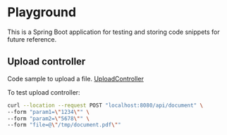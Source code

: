 # Playground

This is a Spring Boot application for testing and storing code snippets for future reference.



## Upload controller
Code sample to upload a file. [UploadController](src/main/java/org/juanjo/playground/controller/DocumentController.java)

To test upload controller:
```sh
curl --location --request POST "localhost:8080/api/document" \
--form "param1=\"1234\"" \
--form "param2=\"5678\"" \
--form "file=@\"/tmp/document.pdf\""
```